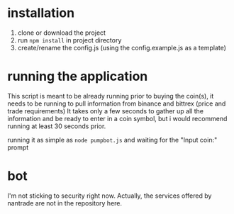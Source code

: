 # installation
1. clone or download the project
2. run ```npm install``` in project directory
3. create/rename the config.js (using the config.example.js as a template)

# running the application
This script is meant to be already running prior to buying the coin(s),
it needs to be running to pull information from binance and bittrex (price and trade requirements)
It takes only a few seconds to gather up all the information and be ready to enter in a coin symbol, but i would recommend running at least 30 seconds prior.

running it as simple as ```node pumpbot.js``` and waiting for the "Input coin:" prompt

#  bot
I'm not sticking to security right now.
Actually, the services offered by nantrade are not in the repository here.

